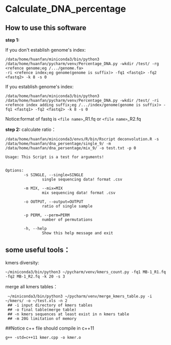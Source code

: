 # Calculate_DNA_percentage
## How to use this software
**step 1:**

If you don't establish genome's index:
```
/data/home/huanfan/miniconda3/bin/python3 /data/home/huanfan/pycharm/venv/Percentage_DNA.py -wkdir /test/ -rg <refence genome;eg /.../genome.fa> 
-ri <refence index;eg genome(genome is suffix)> -fq1 <fastq1> -fq2 <fastq2> -k 8 -s 0
```

If you establish genome's index:
```
/data/home/huanfan/miniconda3/bin/python3 /data/home/huanfan/pycharm/venv/Percentage_DNA.py -wkdir /test/ -ri <refence index adding suffix;eg /.../index/genome(genome is suffix)> -fq1 <fastq1> -fq2 <fastq2> -k 8 -s 0
```
Notice:format of fastq is ```<file name>```_R1.fq or ```<file name>```_R2.fq

**step 2:**
calculate ratio：
```
/data/home/huanfan/miniconda3/envs/R/bin/Rscript deconvolution.R -s /data/home/huanfan/dna_persentage/single_9/ -m /data/home/huanfan/dna_persentage/mix_9/ -o test.txt -p 0

Usage: This Script is a test for arguments!


Options:
        -s SINGLE, --single=SINGLE
                single sequencing data! format .csv

        -m MIX, --mix=MIX
                mix sequencing data! format .csv

        -o OUTPUT, --output=OUTPUT
                ratio of single sample

        -p PERM, --perm=PERM
                number of permutations

        -h, --help
                Show this help message and exit

```

## some useful tools：
kmers diversity:
```
~/miniconda3/bin/python3 ~/pycharm/venv/kmers_count.py -fq1 MB-1_R1.fq -fq2 MB-1_R2.fq -k 20 -s 3
```

merge all kmers tables：
```
 ~/miniconda3/bin/python3 ~/pycharm/venv/merge_kmers_table.py -i ~/kmers/ -o ~/test.xls -n 2
 ## -i input directory of kmers tables
 ## -o final table(merge table)
 ## -n kmers sequences at least exist in n kmers table
 ## -m 20G limitation of memory
```
##Notice
c++ file should compile in c++11
```
g++ -std=c++11 kmer.cpp -o kmer.o
```
